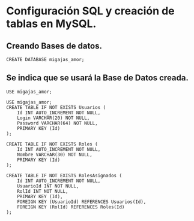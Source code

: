 # Configuración SQL y creación de tablas en MySQL.

## Creando Bases de datos.
```
CREATE DATABASE migajas_amor;
```
## Se indica que se usará la Base de Datos creada.
```
USE migajas_amor;
```
```
USE migajas_amor;
CREATE TABLE IF NOT EXISTS Usuarios (
    Id INT AUTO_INCREMENT NOT NULL,
    Login VARCHAR(20) NOT NULL,
    Password VARCHAR(64) NOT NULL,
    PRIMARY KEY (Id)
);
```
```
CREATE TABLE IF NOT EXISTS Roles (
    Id INT AUTO_INCREMENT NOT NULL,
    Nombre VARCHAR(30) NOT NULL,
    PRIMARY KEY (Id)
);
```
```
CREATE TABLE IF NOT EXISTS RolesAsignados (
    Id INT AUTO_INCREMENT NOT NULL,
    UsuarioId INT NOT NULL,
    RolId INT NOT NULL,
    PRIMARY KEY (Id),
    FOREIGN KEY (UsuarioId) REFERENCES Usuarios(Id),
    FOREIGN KEY (RolId) REFERENCES Roles(Id)
);
```
